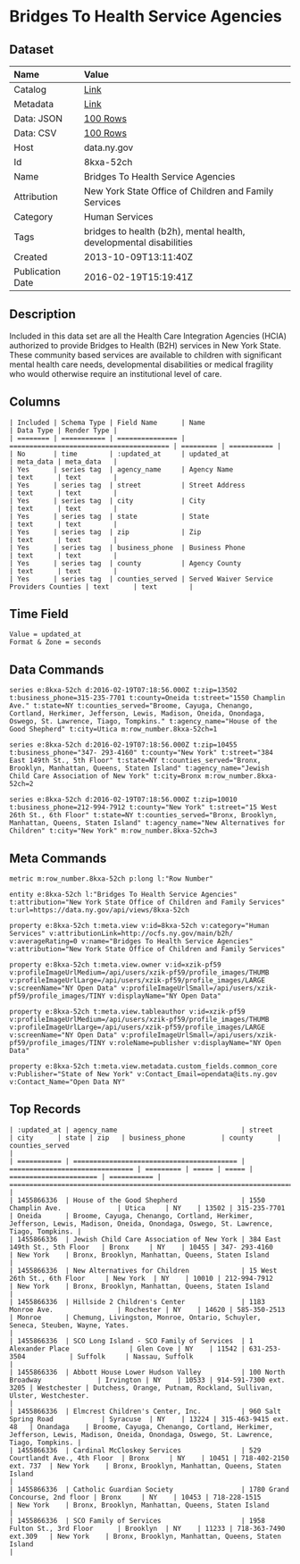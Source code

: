 # Bridges To Health Service Agencies

## Dataset

| Name | Value |
| :--- | :---- |
| Catalog | [Link](https://catalog.data.gov/dataset/bridges-to-health-service-agencies) |
| Metadata | [Link](https://data.ny.gov/api/views/8kxa-52ch) |
| Data: JSON | [100 Rows](https://data.ny.gov/api/views/8kxa-52ch/rows.json?max_rows=100) |
| Data: CSV | [100 Rows](https://data.ny.gov/api/views/8kxa-52ch/rows.csv?max_rows=100) |
| Host | data.ny.gov |
| Id | 8kxa-52ch |
| Name | Bridges To Health Service Agencies |
| Attribution | New York State Office of Children and Family Services |
| Category | Human Services |
| Tags | bridges to health (b2h), mental health, developmental disabilities |
| Created | 2013-10-09T13:11:40Z |
| Publication Date | 2016-02-19T15:19:41Z |

## Description

Included in this data set are all the Health Care Integration Agencies (HCIA) authorized to provide Bridges to Health (B2H) services in New York State. These community based services are available to children with significant mental health care needs, developmental disabilities or medical fragility who would otherwise require an institutional level of care.

## Columns

```ls
| Included | Schema Type | Field Name      | Name                                     | Data Type | Render Type |
| ======== | =========== | =============== | ======================================== | ========= | =========== |
| No       | time        | :updated_at     | updated_at                               | meta_data | meta_data   |
| Yes      | series tag  | agency_name     | Agency Name                              | text      | text        |
| Yes      | series tag  | street          | Street Address                           | text      | text        |
| Yes      | series tag  | city            | City                                     | text      | text        |
| Yes      | series tag  | state           | State                                    | text      | text        |
| Yes      | series tag  | zip             | Zip                                      | text      | text        |
| Yes      | series tag  | business_phone  | Business Phone                           | text      | text        |
| Yes      | series tag  | county          | Agency County                            | text      | text        |
| Yes      | series tag  | counties_served | Served Waiver Service Providers Counties | text      | text        |
```

## Time Field

```ls
Value = updated_at
Format & Zone = seconds
```

## Data Commands

```ls
series e:8kxa-52ch d:2016-02-19T07:18:56.000Z t:zip=13502 t:business_phone=315-235-7701 t:county=Oneida t:street="1550 Champlin Ave." t:state=NY t:counties_served="Broome, Cayuga, Chenango, Cortland, Herkimer, Jefferson, Lewis, Madison, Oneida, Onondaga, Oswego, St. Lawrence, Tiago, Tompkins." t:agency_name="House of the Good Shepherd" t:city=Utica m:row_number.8kxa-52ch=1

series e:8kxa-52ch d:2016-02-19T07:18:56.000Z t:zip=10455 t:business_phone="347- 293-4160" t:county="New York" t:street="384 East 149th St., 5th Floor" t:state=NY t:counties_served="Bronx, Brooklyn, Manhattan, Queens, Staten Island" t:agency_name="Jewish Child Care Association of New York" t:city=Bronx m:row_number.8kxa-52ch=2

series e:8kxa-52ch d:2016-02-19T07:18:56.000Z t:zip=10010 t:business_phone=212-994-7912 t:county="New York" t:street="15 West 26th St., 6th Floor" t:state=NY t:counties_served="Bronx, Brooklyn, Manhattan, Queens, Staten Island" t:agency_name="New Alternatives for Children" t:city="New York" m:row_number.8kxa-52ch=3
```

## Meta Commands

```ls
metric m:row_number.8kxa-52ch p:long l:"Row Number"

entity e:8kxa-52ch l:"Bridges To Health Service Agencies" t:attribution="New York State Office of Children and Family Services" t:url=https://data.ny.gov/api/views/8kxa-52ch

property e:8kxa-52ch t:meta.view v:id=8kxa-52ch v:category="Human Services" v:attributionLink=http://ocfs.ny.gov/main/b2h/ v:averageRating=0 v:name="Bridges To Health Service Agencies" v:attribution="New York State Office of Children and Family Services"

property e:8kxa-52ch t:meta.view.owner v:id=xzik-pf59 v:profileImageUrlMedium=/api/users/xzik-pf59/profile_images/THUMB v:profileImageUrlLarge=/api/users/xzik-pf59/profile_images/LARGE v:screenName="NY Open Data" v:profileImageUrlSmall=/api/users/xzik-pf59/profile_images/TINY v:displayName="NY Open Data"

property e:8kxa-52ch t:meta.view.tableauthor v:id=xzik-pf59 v:profileImageUrlMedium=/api/users/xzik-pf59/profile_images/THUMB v:profileImageUrlLarge=/api/users/xzik-pf59/profile_images/LARGE v:screenName="NY Open Data" v:profileImageUrlSmall=/api/users/xzik-pf59/profile_images/TINY v:roleName=publisher v:displayName="NY Open Data"

property e:8kxa-52ch t:meta.view.metadata.custom_fields.common_core v:Publisher="State of New York" v:Contact_Email=opendata@its.ny.gov v:Contact_Name="Open Data NY"
```

## Top Records

```ls
| :updated_at | agency_name                               | street                          | city      | state | zip   | business_phone         | county      | counties_served                                                                                                                   | 
| =========== | ========================================= | =============================== | ========= | ===== | ===== | ====================== | =========== | ================================================================================================================================= | 
| 1455866336  | House of the Good Shepherd                | 1550 Champlin Ave.              | Utica     | NY    | 13502 | 315-235-7701           | Oneida      | Broome, Cayuga, Chenango, Cortland, Herkimer, Jefferson, Lewis, Madison, Oneida, Onondaga, Oswego, St. Lawrence, Tiago, Tompkins. | 
| 1455866336  | Jewish Child Care Association of New York | 384 East 149th St., 5th Floor   | Bronx     | NY    | 10455 | 347- 293-4160          | New York    | Bronx, Brooklyn, Manhattan, Queens, Staten Island                                                                                 | 
| 1455866336  | New Alternatives for Children             | 15 West 26th St., 6th Floor     | New York  | NY    | 10010 | 212-994-7912           | New York    | Bronx, Brooklyn, Manhattan, Queens, Staten Island                                                                                 | 
| 1455866336  | Hillside 2 Children's Center              | 1183 Monroe Ave.                | Rochester | NY    | 14620 | 585-350-2513           | Monroe      | Chemung, Livingston, Monroe, Ontario, Schuyler, Seneca, Steuben, Wayne, Yates.                                                    | 
| 1455866336  | SCO Long Island - SCO Family of Services  | 1 Alexander Place               | Glen Cove | NY    | 11542 | 631-253-3504           | Suffolk     | Nassau, Suffolk                                                                                                                   | 
| 1455866336  | Abbott House Lower Hudson Valley          | 100 North Broadway              | Irvington | NY    | 10533 | 914-591-7300 ext. 3205 | Westchester | Dutchess, Orange, Putnam, Rockland, Sullivan, Ulster, Westchester.                                                                | 
| 1455866336  | Elmcrest Children's Center, Inc.          | 960 Salt Spring Road            | Syracuse  | NY    | 13224 | 315-463-9415 ext. 48   | Onandaga    | Broome, Cayuga, Chenango, Cortland, Herkimer, Jefferson, Lewis, Madison, Oneida, Onondaga, Oswego, St. Lawrence, Tiago, Tompkins. | 
| 1455866336  | Cardinal McCloskey Services               | 529 Courtlandt Ave., 4th Floor  | Bronx     | NY    | 10451 | 718-402-2150 ext. 737  | New York    | Bronx, Brooklyn, Manhattan, Queens, Staten Island                                                                                 | 
| 1455866336  | Catholic Guardian Society                 | 1780 Grand Concourse, 2nd floor | Bronx     | NY    | 10453 | 718-228-1515           | New York    | Bronx, Brooklyn, Manhattan, Queens, Staten Island                                                                                 | 
| 1455866336  | SCO Family of Services                    | 1958 Fulton St., 3rd Floor      | Brooklyn  | NY    | 11233 | 718-363-7490 ext.309   | New York    | Bronx, Brooklyn, Manhattan, Queens, Staten Island                                                                                 | 
```